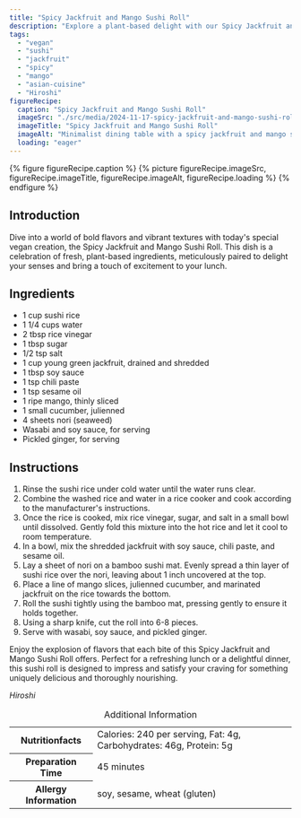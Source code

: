```yaml
---
title: "Spicy Jackfruit and Mango Sushi Roll"
description: "Explore a plant-based delight with our Spicy Jackfruit and Mango Sushi Roll, a perfect blend of sweet, spicy, and savory flavors wrapped in a vegan sushi roll."
tags:
  - "vegan"
  - "sushi"
  - "jackfruit"
  - "spicy"
  - "mango"
  - "asian-cuisine"
  - "Hiroshi"
figureRecipe: 
  caption: "Spicy Jackfruit and Mango Sushi Roll"
  imageSrc: "./src/media/2024-11-17-spicy-jackfruit-and-mango-sushi-roll-6142.png"
  imageTitle: "Spicy Jackfruit and Mango Sushi Roll"
  imageAlt: "Minimalist dining table with a spicy jackfruit and mango sushi roll on a white plate, complemented by soy sauce, wasabi, and pickled ginger, in a softly lit, natural setting."
  loading: "eager"
---
```


{% figure figureRecipe.caption %}
{% picture figureRecipe.imageSrc, figureRecipe.imageTitle, figureRecipe.imageAlt, figureRecipe.loading %}
{% endfigure %}

## Introduction

Dive into a world of bold flavors and vibrant textures with today's special vegan creation, the Spicy Jackfruit and Mango Sushi Roll. This dish is a celebration of fresh, plant-based ingredients, meticulously paired to delight your senses and bring a touch of excitement to your lunch.

## Ingredients

- 1 cup sushi rice
- 1 1/4 cups water
- 2 tbsp rice vinegar
- 1 tbsp sugar
- 1/2 tsp salt
- 1 cup young green jackfruit, drained and shredded
- 1 tbsp soy sauce
- 1 tsp chili paste
- 1 tsp sesame oil
- 1 ripe mango, thinly sliced
- 1 small cucumber, julienned
- 4 sheets nori (seaweed)
- Wasabi and soy sauce, for serving
- Pickled ginger, for serving

## Instructions

1. Rinse the sushi rice under cold water until the water runs clear.
2. Combine the washed rice and water in a rice cooker and cook according to the manufacturer's instructions.
3. Once the rice is cooked, mix rice vinegar, sugar, and salt in a small bowl until dissolved. Gently fold this mixture into the hot rice and let it cool to room temperature.
4. In a bowl, mix the shredded jackfruit with soy sauce, chili paste, and sesame oil.
5. Lay a sheet of nori on a bamboo sushi mat. Evenly spread a thin layer of sushi rice over the nori, leaving about 1 inch uncovered at the top.
6. Place a line of mango slices, julienned cucumber, and marinated jackfruit on the rice towards the bottom.
7. Roll the sushi tightly using the bamboo mat, pressing gently to ensure it holds together.
8. Using a sharp knife, cut the roll into 6-8 pieces.
9. Serve with wasabi, soy sauce, and pickled ginger.

Enjoy the explosion of flavors that each bite of this Spicy Jackfruit and Mango Sushi Roll offers. Perfect for a refreshing lunch or a delightful dinner, this sushi roll is designed to impress and satisfy your craving for something uniquely delicious and thoroughly nourishing.

*Hiroshi*

<table><caption class='sr-only'>Additional Information</caption><tr><th>Nutritionfacts</th><td>Calories: 240 per serving, Fat: 4g, Carbohydrates: 46g, Protein: 5g&nbsp;</td></tr><tr><th>Preparation Time</th><td>45 minutes&nbsp;</td></tr><tr><th>Allergy Information</th><td>soy, sesame, wheat (gluten)&nbsp;</td></tr></table>

